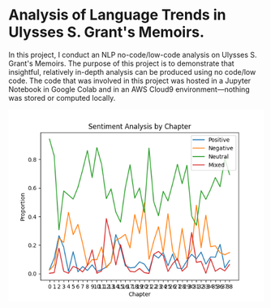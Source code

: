 # Analysis of Language Trends in Ulysses S. Grant's Memoirs.

In this project, I conduct an NLP no-code/low-code analysis on Ulysses S. Grant's Memoirs. The purpose of this project is to demonstrate that insightful, relatively in-depth analysis can be produced using no code/low code. The code that was involved in this project was hosted in a Jupyter Notebook in Google Colab and in an AWS Cloud9 environment—nothing was stored or computed locally.

![alt text](https://github.com/razalamb1/exploratory-analysis-book/blob/main/display.png)
